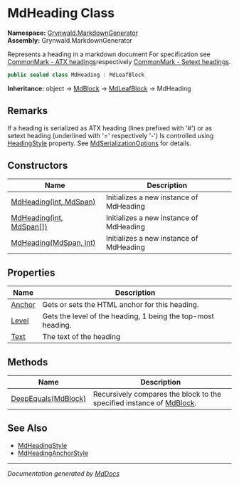 ﻿<!--  
  <auto-generated>   
    The contents of this file were generated by a tool.  
    Changes to this file may be list if the file is regenerated  
  </auto-generated>   
-->

# MdHeading Class

**Namespace:** [Grynwald.MarkdownGenerator](../index.md)  
**Assembly:** Grynwald.MarkdownGenerator

Represents a heading in a markdown document For specification see [CommonMark \- ATX headings](https://spec.commonmark.org/0.28/#atx-headings)respectively [CommonMark \- Setext headings](https://spec.commonmark.org/0.28/#setext-headings).

```csharp
public sealed class MdHeading : MdLeafBlock
```

**Inheritance:** object → [MdBlock](../MdBlock/index.md) → [MdLeafBlock](../MdLeafBlock/index.md) → MdHeading

## Remarks

If a heading is serialized as ATX heading (lines prefixed with '\#') or as setext heading (underlined with '\=' respectively '\-') Is controlled using [HeadingStyle](../MdSerializationOptions/properties/HeadingStyle.md) property. See [MdSerializationOptions](../MdSerializationOptions/index.md) for details.

## Constructors

| Name                                                                    | Description                             |
| ----------------------------------------------------------------------- | --------------------------------------- |
| [MdHeading(int, MdSpan)](constructors/index.md#mdheadingint-mdspan)     | Initializes a new instance of MdHeading |
| [MdHeading(int, MdSpan\[\])](constructors/index.md#mdheadingint-mdspan) | Initializes a new instance of MdHeading |
| [MdHeading(MdSpan, int)](constructors/index.md#mdheadingmdspan-int)     | Initializes a new instance of MdHeading |

## Properties

| Name                           | Description                                                   |
| ------------------------------ | ------------------------------------------------------------- |
| [Anchor](properties/Anchor.md) | Gets or sets the HTML anchor for this heading.                |
| [Level](properties/Level.md)   | Gets the level of the heading, 1 being the top\-most heading. |
| [Text](properties/Text.md)     | The text of the heading                                       |

## Methods

| Name                                         | Description                                                                                 |
| -------------------------------------------- | ------------------------------------------------------------------------------------------- |
| [DeepEquals(MdBlock)](methods/DeepEquals.md) | Recursively compares the block to the specified instance of [MdBlock](../MdBlock/index.md). |

## See Also

- [MdHeadingStyle](../MdHeadingStyle/index.md)
- [MdHeadingAnchorStyle](../MdHeadingAnchorStyle/index.md)

___

*Documentation generated by [MdDocs](https://github.com/ap0llo/mddocs)*
